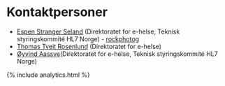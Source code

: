 # Kontaktpersoner

* [Espen Stranger Seland](mailto:espen.stranger.seland@ehelse.no) (Direktoratet for e-helse, Teknisk styringskommité HL7 Norge) - [rockphotog](https://github.com/rockphotog)
* [Thomas Tveit Rosenlund](mailto:thomas.tveit.rosenlund@ehelse.no) (Direktoratet for e-helse)
* [Øyvind Aassve](mailto:oyvind.aassve@ehelse.no)(Direktoratet for e-helse, Teknisk styringskommité HL7 Norge)

{% include analytics.html %}
